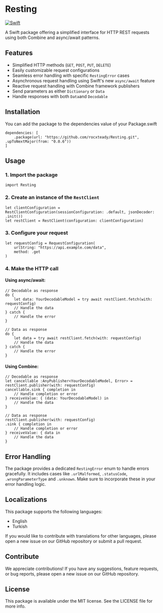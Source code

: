 # Resting
[![Swift](https://github.com/rocxteady/Resting/actions/workflows/swift.yml/badge.svg)](https://github.com/rocxteady/Resting/actions/workflows/swift.yml)

A Swift package offering a simplified interface for HTTP REST requests using both Combine and async/await patterns.

## Features

- Simplified HTTP methods (`GET`, `POST`, `PUT`, `DELETE`)
- Easily customizable request configurations
- Seamless error handling with specific `RestingError` cases
- Asynchronous request handling using Swift's new `async/await` feature
- Reactive request handling with Combine framework publishers
- Send parameters as either `Dictionary` or `Data`
- Handle responses with both `Data`and `Decodable`

## Installation

You can add the package to the dependencies value of your Package.swift
```
dependencies: [
    .package(url: "https://github.com/rocxteady/Resting.git", .upToNextMajor(from: "0.0.6"))
]
```

## Usage

### 1. Import the package

```
import Resting
```

### 2. Create an instance of the `RestClient`

```
let clientConfiguration = RestClientConfiguration(sessionConfiguration: .default, jsonDecoder: .init())
let restClient = RestClient(configuration: clientConfiguration)
```

### 3. Configure your request

```
let requestConfig = RequestConfiguration(
    urlString: "https://api.example.com/data",
    method: .get
)
```

### 4. Make the HTTP call

#### Using async/await:

```
// Decodable as response
do {
    let data: YourDecodableModel = try await restClient.fetch(with: requestConfig)
    // Handle the data
} catch {
    // Handle the error
}

// Data as response
do {
    let data = try await restClient.fetch(with: requestConfig)
    // Handle the data
} catch {
    // Handle the error
}

```

#### Using Combine:

```
// Decodable as response
let cancellable :AnyPublisher<YourDecodableModel, Error> = restClient.publisher(with: requestConfig)
cancellable.sink { completion in
    // Handle completion or error
} receiveValue: { (data: YourDecodableModel) in
    // Handle the data
}

// Data as response
restClient.publisher(with: requestConfig)
.sink { completion in
    // Handle completion or error
} receiveValue: { data in
    // Handle the data
}
```

## Error Handling

The package provides a dedicated `RestingError` enum to handle errors gracefully. It includes cases like `.urlMalformed`, `.statusCode`, `.wrongParameterType` and `.unknown`. Make sure to incorporate these in your error handling logic.

## Localizations

This package supports the following languages:

- English
- Turkish

If you would like to contribute with translations for other languages, please open a new issue on our GitHub repository or submit a pull request.

## Contribute

We appreciate contributions! If you have any suggestions, feature requests, or bug reports, please open a new issue on our GitHub repository.

## License

This package is available under the MIT license. See the LICENSE file for more info.
